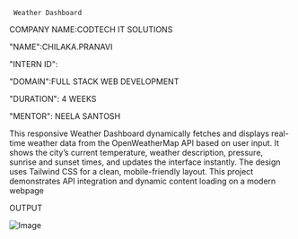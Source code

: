      Weather Dashboard

COMPANY NAME:CODTECH IT SOLUTIONS

"NAME":CHILAKA.PRANAVI

"INTERN ID":

"DOMAIN":FULL STACK WEB DEVELOPMENT

"DURATION": 4 WEEKS

"MENTOR": NEELA SANTOSH



This responsive Weather Dashboard dynamically fetches and displays real-time weather data from the OpenWeatherMap API based on user input. It shows the city’s current temperature, weather description, pressure, sunrise and sunset times, and updates the interface instantly. The design uses Tailwind CSS for a clean, mobile-friendly layout. This project demonstrates API integration and dynamic content loading on a modern webpage



OUTPUT

![Image](https://github.com/user-attachments/assets/2d16dea1-2f87-4c2f-9417-972f9e977be1)
